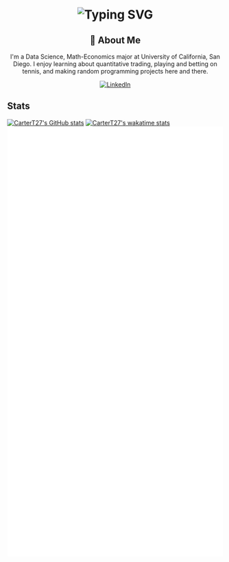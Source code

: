 <div align="center">
    <h1>
        <img src="https://readme-typing-svg.herokuapp.com?font=Jetbrains+mono&size=40&duration=3000&color=33FF33&center=true&vCenter=true&width=435&lines=Hey...+I'm+Carter;This+is...;...my+Github...;" alt="Typing SVG"/>
    </h1>
</div>

<div align="center">
    <h2>🚀 About Me</h2>
    <p>I'm a Data Science, Math-Economics major at University of California, San Diego. I enjoy learning about quantitative trading, playing and betting on tennis, and making random programming projects here and there.</p>
</div>

<div align="center">
    <a href="https://www.linkedin.com/in/cartertran/">
        <img src="https://img.shields.io/badge/LinkedIn-0077B5?style=for-the-badge&logo=linkedin&logoColor=white" alt="LinkedIn"/>
    </a>
</div>

## Stats
[![CarterT27's GitHub stats](https://github-readme-stats.vercel.app/api?username=cartert27&show_icons=true&theme=dracula)](https://github.com/anuraghazra/github-readme-stats)
[![CarterT27's wakatime stats](https://github-readme-stats.vercel.app/api/wakatime?username=cartert27&langs_count=5&theme=dracula)](https://github.com/anuraghazra/github-readme-stats)
![Metrics](/github-metrics.svg)
